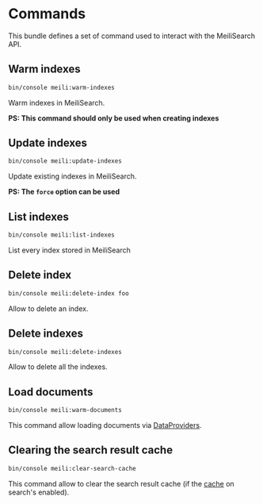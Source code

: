 # Commands

This bundle defines a set of command used to interact with the MeiliSearch API.

## Warm indexes

```bash
bin/console meili:warm-indexes
```

Warm indexes in MeiliSearch.

**PS: This command should only be used when creating indexes**

## Update indexes

```bash
bin/console meili:update-indexes
```

Update existing indexes in MeiliSearch.

**PS: The `force` option can be used**

## List indexes

```bash
bin/console meili:list-indexes
```

List every index stored in MeiliSearch

## Delete index

```bash
bin/console meili:delete-index foo
```

Allow to delete an index.

## Delete indexes

```bash
bin/console meili:delete-indexes
```

Allow to delete all the indexes.

## Load documents

```bash
bin/console meili:warm-documents
```

This command allow loading documents via [DataProviders](data_provider.md).

## Clearing the search result cache

```bash
bin/console meili:clear-search-cache
```

This command allow to clear the search result cache (if the [cache](cache.md) on search's enabled).
